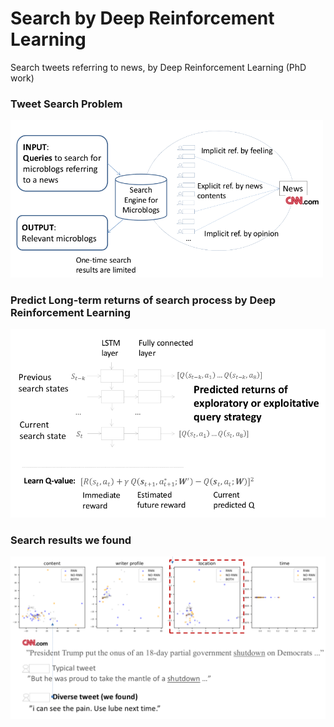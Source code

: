 # Search by Deep Reinforcement Learning

Search tweets referring to news, by Deep Reinforcement Learning (PhD work)


### Tweet Search Problem
<img src="img/1.png" width="500">


### Predict Long-term returns of search process by Deep Reinforcement Learning
![Alt text](img/2.png?raw=true "Title")



### Search results we found
![Alt text](img/3.png?raw=true "Title")


